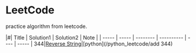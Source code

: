 # LeetCode

practice algorithm from leetcode.

|#| Title | Solution1 | Solution2 | Note |
| ----- | ----- | -------- | ---------- | ---- | ----- |
344|[Reverse String](https://leetcode.com/problems/reverse-string/)|[python](/python_leetcode/add 344)




